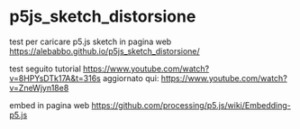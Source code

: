 # p5js_sketch_distorsione
test per caricare p5.js sketch in pagina web
https://alebabbo.github.io/p5js_sketch_distorsione/

test seguito tutorial https://www.youtube.com/watch?v=8HPYsDTk17A&t=316s
aggiornato qui:
https://www.youtube.com/watch?v=ZneWjyn18e8

embed in pagina web https://github.com/processing/p5.js/wiki/Embedding-p5.js


